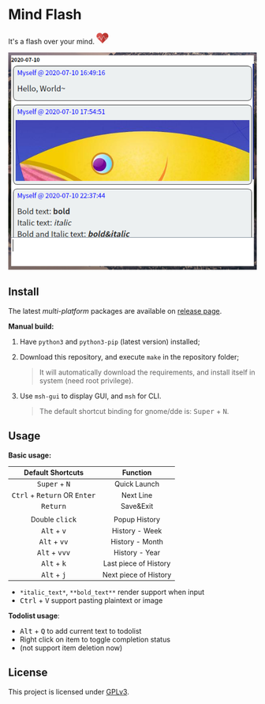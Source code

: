 # Mind Flash

It's a flash over your mind. <img src="./res/icons/pulse_heart.png" width="24">



![preview-01](./previews/preview-03.png)



## Install

The latest *multi-platform* packages are available on [release page](https://github.com/iamhyc/mind-flash/releases/latest).

**Manual build:**

1. Have `python3` and `python3-pip` (latest version) installed;

2. Download this repository, and execute `make` in the repository folder;
   
    > It will automatically download the requirements, and install itself in system (need root privilege).
    
3. Use `msh-gui` to display GUI, and `msh` for CLI.
   
    > The default shortcut binding for gnome/dde is: <kbd>Super</kbd> + <kbd>N</kbd>.

## Usage

**Basic usage:**

| Default Shortcuts |                 Function                 |
| :-------------: | :--------------------------------------: |
| <kbd>Super</kbd> + <kbd>N</kbd> | Quick Launch |
|    <kbd>Ctrl</kbd> + <kbd>Return</kbd> OR <kbd>Enter</kbd>    | Next Line |
|    <kbd>Return</kbd>    |            Save&Exit    |
|                 |                                          |
|  Double <kbd>click</kbd>  |     Popup History |
|  <kbd>Alt</kbd> + <kbd>v</kbd>  | History - Week |
| <kbd>Alt</kbd> + <kbd>vv</kbd> | History - Month |
| <kbd>Alt</kbd> + <kbd>vvv</kbd> | History - Year |
| <kbd>Alt</kbd> + <kbd>k</kbd> | Last piece of History |
| <kbd>Alt</kbd> + <kbd>j</kbd> | Next piece of History |
* `*italic_text*`, `**bold_text**` render support when input
* <kbd>Ctrl</kbd> + <kbd>V</kbd> support pasting plaintext or image

**Todolist usage**:

* <kbd>Alt</kbd> + <kbd>Q</kbd> to add current text to todolist
* Right click on item to toggle completion status
* (not support item deletion now)

## License
This project is licensed under [GPLv3](LICENSE).
